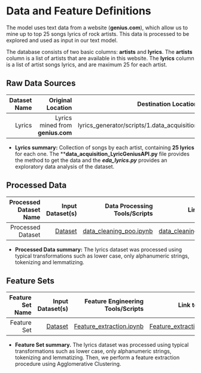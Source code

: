 # Data and Feature Definitions

The model uses text data from a website (**genius.com**), which allow us to mine up to top 25 songs lyrics of rock artists. This data is processed to be explored and used as input in our text model.

The database consists of two basic columns: **artists** and **lyrics**. The **artists** column is a list of artists that are available in this website. The **lyrics** column is a list of artist songs lyrics, and are maximum 25 for each artist.

## Raw Data Sources

| Dataset Name | Original Location   | Destination Location  | Data Movement Tools / Scripts | Link to Report |
| ---:| ---: | ---: | ---: | -----: |
| Lyrics | Lyrics mined from **genius.com** | lyrics_generator/scripts/1.data_acquisition | [data_acquisition_LyricGeniusAPI.py](https://github.com/mlds6-jwj/lyrics_generator/blob/main/scripts/data_acquisition/data_acquisition_LyricGeniusAPI.py) | [eda_lyrics.ipynb](https://github.com/mlds6-jwj/lyrics_generator/blob/main/scripts/eda/eda_lyrics.ipynb)|

* **Lyrics summary:** Collection of songs by each artist, containing **25 lyrics** for each one. The ****data_acquisition_LyricGeniusAPI.py** file provides the method to get the data and the ***eda_lyrics.py*** provides an exploratory data analysis of the dataset.

## Processed Data
| Processed Dataset Name | Input Dataset(s)   | Data Processing Tools/Scripts | Link to Report |
| ---:| ---: | ---: | ---: | 
| Processed Dataset | [Dataset](https://github.com/mlds6-jwj/lyrics_generator/blob/main/lyricsgenius/database/lyrics.txt) | [data_cleaning_poo.ipynb](https://github.com/mlds6-jwj/lyrics_generator/blob/main/scripts/preprocessing/data_cleaning_poo.ipynb) | [data_cleaning_poo.ipynb](https://github.com/mlds6-jwj/lyrics_generator/blob/main/scripts/preprocessing/data_cleaning_poo.ipynb) |
* **Processed Data summary:** The lyrics dataset was processed using typical transformations such as lower case, only alphanumeric strings, tokenizing and lemmatizing.

## Feature Sets

| Feature Set Name | Input Dataset(s)   | Feature Engineering Tools/Scripts | Link to Report |
| ---:| ---: | ---: | ---: | 
| Feature Set | [Dataset](https://github.com/mlds6-jwj/lyrics_generator/blob/main/lyricsgenius/database/data_preprocessed/artist_corpus.csv) | [Feature_extraction.ipynb](https://github.com/mlds6-jwj/lyrics_generator/blob/main/scripts/preprocessing/Feature_extraction.ipynb) | [Feature_extraction.ipynb](https://github.com/mlds6-jwj/lyrics_generator/blob/main/scripts/preprocessing/Feature_extraction.ipynb)|

* **Feature Set summary.** The lyrics dataset was processed using typical transformations such as lower case, only alphanumeric strings, tokenizing and lemmatizing. Then, we perform a feature extraction procedure using Agglomerative Clustering.
